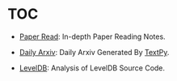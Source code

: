 # TOC

* [Paper Read](./01-Paper%20Read/README.md): In-depth Paper Reading Notes.

* [Daily Arxiv](./02-Daily%20Arxiv/README.md): Daily Arxiv Generated By [TextPy](https://github.com/yezhengmao1/TextPy).

* [LevelDB](./20-LevelDB/): Analysis of LevelDB Source Code.